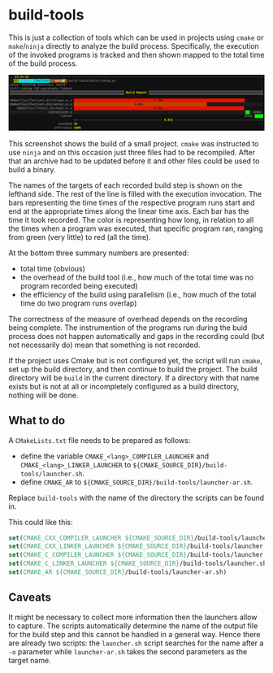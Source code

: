 build-tools
===========

This is just a collection of tools which can be used in projects using `cmake` or
`make`/`ninja` directly to analyze the build process.  Specifically, the execution of
the invoked programs is tracked and then shown mapped to the total time of the
build process.

![example build](extra/screenshot.png)

This screenshot shows the build of a small project.  `cmake` was instructed to use
`ninja` and on this occasion just three files had to be recompiled.  After that an
archive had to be updated before it and other files could be used to build a binary.

The names of the targets of each recorded build step is shown on the lefthand side.
The rest of the line is filled with the execution invocation.  The bars representing
the time times of the respective program runs start and end at the appropriate times
along the linear time axis.  Each bar has the time it took recorded.  The color is
representing how long, in relation to all the times when a program was executed, that
specific program ran, ranging from green (very little) to red (all the time).

At the bottom three summary numbers are presented:
- total time (obvious)
- the overhead of the build tool (i.e., how much of the total time was no program
  recorded being executed)
- the efficiency of the build using parallelism (i.e., how much of the total time
  do two program runs overlap)

The correctness of the measure of overhead depends on the recording being complete.
The instrumention of the programs run during the buid process does not happen
automatically and gaps in the recording could (but not necessarily do) mean that
something is not recorded.

If the project uses Cmake but is not configured yet, the script will run `cmake`, set up
the build directory, and then continue to build the project.  The build directory will
be `build` in the current directory.  If a directory with that name exists but is not
at all or incompletely configured as a build directory, nothing will be done.


What to do
----------

A `CMakeLists.txt` file needs to be prepared as follows:

- define the variable `CMAKE_<lang>_COMPILER_LAUNCHER` and `CMAKE_<lang>_LINKER_LAUNCHER` to
  `${CMAKE_SOURCE_DIR}/build-tools/launcher.sh`.
- define `CMAKE_AR` to `${CMAKE_SOURCE_DIR}/build-tools/launcher-ar.sh`.

Replace `build-tools` with the name of the directory the scripts can be found in.

This could like this:

```cmake
set(CMAKE_CXX_COMPILER_LAUNCHER ${CMAKE_SOURCE_DIR}/build-tools/launcher.sh)
set(CMAKE_CXX_LINKER_LAUNCHER ${CMAKE_SOURCE_DIR}/build-tools/launcher.sh)
set(CMAKE_C_COMPILER_LAUNCHER ${CMAKE_SOURCE_DIR}/build-tools/launcher.sh)
set(CMAKE_C_LINKER_LAUNCHER ${CMAKE_SOURCE_DIR}/build-tools/launcher.sh)
set(CMAKE_AR ${CMAKE_SOURCE_DIR}/build-tools/launcher-ar.sh)
```


Caveats
-------

It might be necessary to collect more information then the launchers allow to capture.
The scripts automatically determine the name of the output file for the build step
and this cannot be handled in a general way.  Hence there are already two scripts:
the `launcher.sh` script searches for the name after a `-o` parameter while
`launcher-ar.sh` takes the second parameters as the target name.
